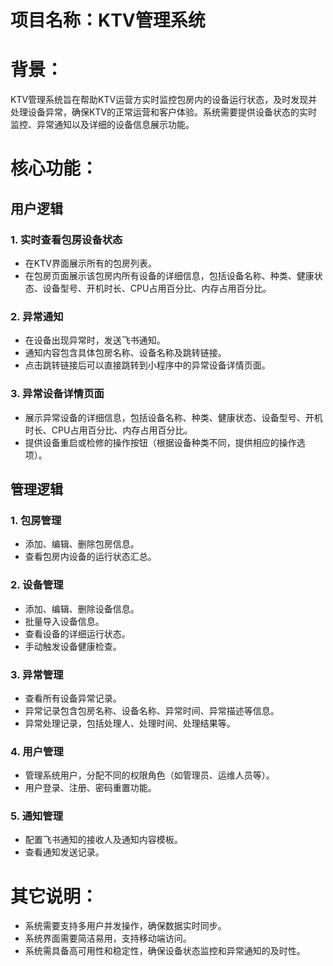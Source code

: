 # 项目名称：KTV管理系统

# 背景：
KTV管理系统旨在帮助KTV运营方实时监控包房内的设备运行状态，及时发现并处理设备异常，确保KTV的正常运营和客户体验。系统需要提供设备状态的实时监控、异常通知以及详细的设备信息展示功能。

# 核心功能：

## 用户逻辑

### 1. 实时查看包房设备状态
- 在KTV界面展示所有的包房列表。
- 在包房页面展示该包房内所有设备的详细信息，包括设备名称、种类、健康状态、设备型号、开机时长、CPU占用百分比、内存占用百分比。

### 2. 异常通知
- 在设备出现异常时，发送飞书通知。
- 通知内容包含具体包房名称、设备名称及跳转链接。
- 点击跳转链接后可以直接跳转到小程序中的异常设备详情页面。

### 3. 异常设备详情页面
- 展示异常设备的详细信息，包括设备名称、种类、健康状态、设备型号、开机时长、CPU占用百分比、内存占用百分比。
- 提供设备重启或检修的操作按钮（根据设备种类不同，提供相应的操作选项）。

## 管理逻辑

### 1. 包房管理
- 添加、编辑、删除包房信息。
- 查看包房内设备的运行状态汇总。

### 2. 设备管理
- 添加、编辑、删除设备信息。
- 批量导入设备信息。
- 查看设备的详细运行状态。
- 手动触发设备健康检查。

### 3. 异常管理
- 查看所有设备异常记录。
- 异常记录包含包房名称、设备名称、异常时间、异常描述等信息。
- 异常处理记录，包括处理人、处理时间、处理结果等。

### 4. 用户管理
- 管理系统用户，分配不同的权限角色（如管理员、运维人员等）。
- 用户登录、注册、密码重置功能。

### 5. 通知管理
- 配置飞书通知的接收人及通知内容模板。
- 查看通知发送记录。

# 其它说明：
- 系统需要支持多用户并发操作，确保数据实时同步。
- 系统界面需要简洁易用，支持移动端访问。
- 系统需具备高可用性和稳定性，确保设备状态监控和异常通知的及时性。